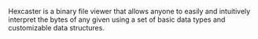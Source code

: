 Hexcaster is a binary file viewer that allows anyone to easily and intuitively interpret the bytes of any given using a set of basic data types and customizable data structures.
